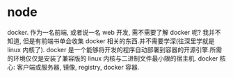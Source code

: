# node

docker. 作为一名前端, 或者说一名 web 开发, 需不需要了解 docker 呢? 我并不知道, 但是有前端书单会收集 docker 相关的东西.并不需要学深(往深里学就是 linux 内核了).
docker 是一个能够将开发的程序自动部署到容器的开源引擎.所需的环境仅仅是安装了兼容版的 linux 内核与二进制文件最小限的宿主机.
docker 核心: 客户端或服务器, 镜像, registry, docker 容器.

